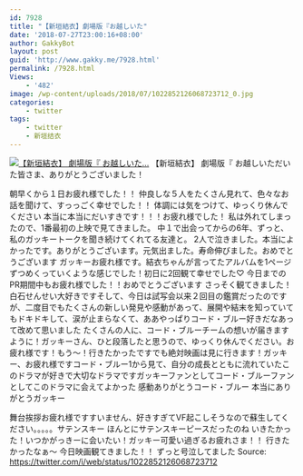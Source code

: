 ```yaml
---
id: 7928
title: "【新垣結衣】劇場版『お越しいた"
date: '2018-07-27T23:00:16+08:00'
author: GakkyBot
layout: post
guid: 'http://www.gakky.me/7928.html'
permalink: /7928.html
Views:
    - '482'
image: /wp-content/uploads/2018/07/1022852126068723712_0.jpg
categories:
    - twitter
tags:
    - twitter
    - 新垣结衣
---
```


[![【新垣結衣】
劇場版『
お越しいた...](http://www.yui-aragaki.org/wp-content/uploads/2018/07/1022852126068723712_0.jpg)](http://www.yui-aragaki.org/wp-content/uploads/2018/07/1022852126068723712_0.jpg)
【新垣結衣】
劇場版『
お越しいただいた皆さま、ありがとうございました！

朝早くから１日お疲れ様でした！！
仲良しな５人をたくさん見れて、色々なお話を聞けて、すっっごく幸せでした！！
体調には気をつけて、ゆっくり休んでください
本当に本当にだいすきです！！！お疲れ様でした！
私は外れてしまったので、1番最初の上映で見てきました。
中１で出会ってからの6年、ずっと、私のガッキートークを聞き続けてくれてる友達と。
2人で泣きました。本当によかったです。ありがとうございます。元気出ました。寿命伸びました。おめでとうございます ガッキーお疲れ様です。結衣ちゃんが言ってたアルバムを1ページずつめくっていくような感じでした！初日に2回観て幸せでした♡
今日までのPR期間中もお疲れ様でした！！おめでとうございます
さっそく観てきました！
白石せんせい大好きですそして、今日は試写会以来２回目の鑑賞だったのですが、二度目でもたくさんの新しい発見や感動があって、展開や結末を知っていてもドキドキして、涙が止まらなくて、ああやっぱりコード・ブルー好きだなあって改めて思いました
たくさんの人に、コード・ブルーチームの想いが届きますように！ガッキーさん、ひと段落したと思うので、ゆっくり休んでください。お疲れ様です！もう〜！行きたかったですでも絶対映画は見に行きます！ガッキー、お疲れ様ですコード・ブルー1から見て、自分の成長とともに流れていたこのドラマが好きで大切なドラマですガッキーファンとしてコード・ブルーファンとしてこのドラマに会えてよかった
感動ありがとうコード・ブルー
本当にありがとうガッキー

舞台挨拶お疲れ様ですすいません、好きすぎてVF起こしそうなので蘇生してください。。。。。サテンスキー ほんとにサテンスキーピースだったのね いきたかった！いつかがっきーに会いたい！ガッキー可愛い過ぎるお疲れさま！！
行きたかったなぁ〜
今日映画観てきました！！
ずっと号泣してました
Source: <https://twitter.com/i/web/status/1022852126068723712>
